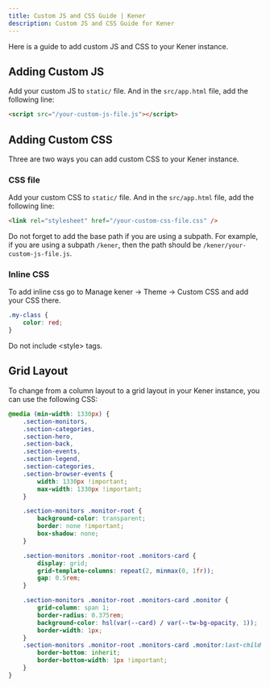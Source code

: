```yaml
---
title: Custom JS and CSS Guide | Kener
description: Custom JS and CSS Guide for Kener
---
```


Here is a guide to add custom JS and CSS to your Kener instance.

## Adding Custom JS

Add your custom JS to `static/` file. And in the `src/app.html` file, add the following line:

```html
<script src="/your-custom-js-file.js"></script>
```

## Adding Custom CSS

Three are two ways you can add custom CSS to your Kener instance.

### CSS file

Add your custom CSS to `static/` file. And in the `src/app.html` file, add the following line:

```html
<link rel="stylesheet" href="/your-custom-css-file.css" />
```

Do not forget to add the base path if you are using a subpath. For example, if you are using a subpath `/kener`, then the path should be `/kener/your-custom-js-file.js`.

### Inline CSS

To add inline css go to Manage kener -> Theme -> Custom CSS and add your CSS there.

```css
.my-class {
    color: red;
}
```

<div class="note danger">
	Do not include &#x3C;style&#x3E; tags.
</div>

## Grid Layout

To change from a column layout to a grid layout in your Kener instance, you can use the following CSS:

```css
@media (min-width: 1330px) {
    .section-monitors,
    .section-categories,
    .section-hero,
    .section-back,
    .section-events,
    .section-legend,
    .section-categories,
    .section-browser-events {
        width: 1330px !important;
        max-width: 1330px !important;
    }

    .section-monitors .monitor-root {
        background-color: transparent;
        border: none !important;
        box-shadow: none;
    }

    .section-monitors .monitor-root .monitors-card {
        display: grid;
        grid-template-columns: repeat(2, minmax(0, 1fr));
        gap: 0.5rem;
    }

    .section-monitors .monitor-root .monitors-card .monitor {
        grid-column: span 1;
        border-radius: 0.375rem;
        background-color: hsl(var(--card) / var(--tw-bg-opacity, 1));
        border-width: 1px;
    }
    .section-monitors .monitor-root .monitors-card .monitor:last-child {
        border-bottom: inherit;
        border-bottom-width: 1px !important;
    }
}
```
